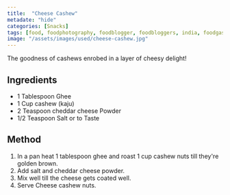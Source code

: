 ```yaml
---
title:  "Cheese Cashew"
metadate: "hide"
categories: [Snacks]
tags: [food, foodphotography, foodblogger, foodbloggers, india, foodgasm, indianfood, love, foodcoma, foodporn,indiancooking, indianrecipe, foodlovers, indianfood, indianfoodbloggers, foodiesofinstagram, foodlove, indian, indiancouple, eatlocal, eathealthy, eatwell, desifood, trending, tasty, taste, yummyinmytummy, foodie, instafood, instafoodie, foodstagram, instagood, passionatepaprika, foodblog, easy, indian, recipe, mothersrecipe, cooking, easycooking, easyrecipe, simple, simplefood ]
image: "/assets/images/used/cheese-cashew.jpg"
---
```


The goodness of cashews enrobed in a layer of cheesy delight! 

## Ingredients

- 1 Tablespoon Ghee
- 1 Cup cashew (kaju)
- 2 Teaspoon cheddar cheese Powder
- 1/2 Teaspoon Salt or to Taste

## Method

1. In a pan heat 1 tablespoon ghee and roast 1 cup cashew nuts till they're golden brown.
2. Add salt and cheddar cheese powder.
3. Mix well till the cheese gets coated well.
4. Serve Cheese cashew nuts.


